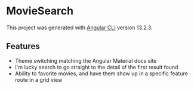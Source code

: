 # MovieSearch

This project was generated with [Angular CLI](https://github.com/angular/angular-cli) version 13.2.3.

## Features

- Theme switching matching the Angular Material docs site
- I'm lucky search to go straight to the detail of the first result found
- Ability to favorite movies, and have them show up in a specific feature route in a grid view
